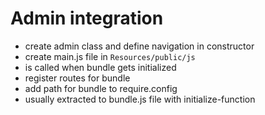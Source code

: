 # Admin integration

* create admin class and define navigation in constructor
* create main.js file in `Resources/public/js`
 * is called when bundle gets initialized
 * register routes for bundle
 * add path for bundle to require.config
 * usually extracted to bundle.js file with initialize-function
